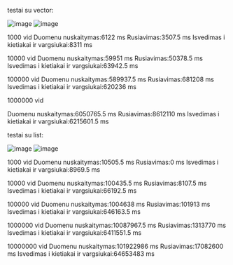 testai su vector:

![image](https://github.com/ignasrepecka/c--/assets/146369153/b1f7a126-edc7-4ecc-a77b-0f72ec7d2425)
![image](https://github.com/ignasrepecka/c--/assets/146369153/7d7588f6-2b56-432d-9181-213e2edb60de)

1000 vid
Duomenu nuskaitymas:6122 ms
Rusiavimas:3507.5 ms
Isvedimas i kietiakai ir vargsiukai:8311 ms

10000 vid
Duomenu nuskaitymas:59951 ms
Rusiavimas:50378.5 ms
Isvedimas i kietiakai ir vargsiukai:63942.5 ms

100000 vid
Duomenu nuskaitymas:589937.5 ms
Rusiavimas:681208 ms
Isvedimas i kietiakai ir vargsiukai:620236 ms

1000000 vid

Duomenu nuskaitymas:6050765.5 ms
Rusiavimas:8612110 ms
Isvedimas i kietiakai ir vargsiukai:6215601.5 ms

testai su list:

![image](https://github.com/ignasrepecka/c--/assets/146369153/d4dadc93-5f40-4ab0-9d00-43689c4c9b31)
![image](https://github.com/ignasrepecka/c--/assets/146369153/bed89fb3-d351-4c24-bedc-e734298abf92)

1000 vid
Duomenu nuskaitymas:10505.5 ms
Rusiavimas:0 ms
Isvedimas i kietiakai ir vargsiukai:8969.5 ms

10000 vid
Duomenu nuskaitymas:100435.5 ms
Rusiavimas:8107.5 ms
Isvedimas i kietiakai ir vargsiukai:66192.5 ms

100000 vid
Duomenu nuskaitymas:1004638 ms
Rusiavimas:101913 ms
Isvedimas i kietiakai ir vargsiukai:646163.5 ms

1000000 vid
Duomenu nuskaitymas:10087967.5 ms
Rusiavimas:1313770 ms
Isvedimas i kietiakai ir vargsiukai:6411551.5 ms

10000000 vid 
Duomenu nuskaitymas:101922986 ms
Rusiavimas:17082600 ms
Isvedimas i kietiakai ir vargsiukai:64653483 ms
